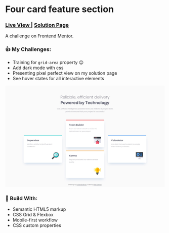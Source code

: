 <h1>Four card feature section </h1>
  <div>
    <h3>
      <a href="https://bilalturkmen.github.io/frontend-mentor-challenges/four-card-section/"> Live View </a>
      <span> | </span>
      <a href="https://www.frontendmentor.io/solutions/four-card-feature-section-challenge-with-css-grid-vdJDK27_nC"> Solution Page </a>
    </h3>
</div> 
<div>
A challenge on Frontend Mentor.
</div>

### 👍 My Challenges:

- Training for `grid-area` property 😉
- Add dark mode with css
- Presenting pixel perfect view on my solution page
- See hover states for all interactive elements

![](./images/screenshot.png)

### 🎉 Build With:

- Semantic HTML5 markup
- CSS Grid & Flexbox
- Mobile-first workflow
- CSS custom properties
